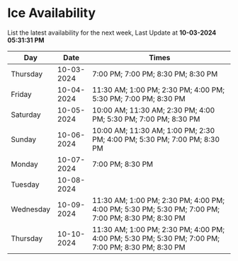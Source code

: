 # Ice Availability

List the latest availability for the next week, Last Update at **10-03-2024 05:31:31 PM**

| Day         | Date        | Times       |
| ----------- | ----------- | ----------- |
|Thursday|10-03-2024|7:00 PM; 7:00 PM; 8:30 PM; 8:30 PM|
|Friday|10-04-2024|11:30 AM; 1:00 PM; 2:30 PM; 4:00 PM; 5:30 PM; 7:00 PM; 8:30 PM|
|Saturday|10-05-2024|10:00 AM; 11:30 AM; 2:30 PM; 4:00 PM; 5:30 PM; 7:00 PM; 8:30 PM|
|Sunday|10-06-2024|10:00 AM; 11:30 AM; 1:00 PM; 2:30 PM; 4:00 PM; 5:30 PM; 7:00 PM; 8:30 PM|
|Monday|10-07-2024|7:00 PM; 8:30 PM|
|Tuesday|10-08-2024||
|Wednesday|10-09-2024|11:30 AM; 1:00 PM; 2:30 PM; 4:00 PM; 4:00 PM; 5:30 PM; 5:30 PM; 7:00 PM; 7:00 PM; 8:30 PM; 8:30 PM|
|Thursday|10-10-2024|11:30 AM; 1:00 PM; 2:30 PM; 4:00 PM; 4:00 PM; 5:30 PM; 5:30 PM; 7:00 PM; 7:00 PM; 8:30 PM; 8:30 PM|
